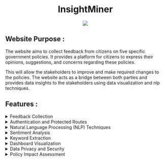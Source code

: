 <h1 align="center">
InsightMiner
</h1>
<div align="center">
<p align="center">
    <img src="https://skillicons.dev/icons?i=react,express,redux,tailwind,mongodb,vite" />
</p>
</div>

  ## Website Purpose :
  The website aims to collect feedback from citizens on five specific government policies. It provides a platform for citizens to express their opinions, suggestions, and concerns regarding these policies.
  
  This will allow the stakeholders to improve and make required changes to the policies. The website acts as a bridge between both parties and provides data insights to the stakeholders using data visualization and nlp techniques.

  ## Features :
  <details>
    <summary>
      Feedback Collection
    </summary>
    The website allows citizens to submit their feedback through an intuitive and user-friendly interface. It provides various channels for feedback submission, such as text inputs, objective answers, to accommodate different user preferences.Furthermore, the date is stored after pre-processing to avoid redundant data in database and for ml model.
    
  ![image](https://github.com/abhinavmalhotra01/InsightMiner/assets/113239170/e46dfd47-e1e9-4e52-8e4b-b2149255d03b)

  </details>
  <details>
    <summary>
      Authentication and Protected Routes
    </summary>
    The website only allows the authenticated users to view the dashboard and make critical decisions or learn from the the data insights.
    
  ![image](https://github.com/abhinavmalhotra01/InsightMiner/assets/113239170/95835fed-d99f-4337-a16f-3ac0368de3b3)

  </details>
  <details>
    <summary>
      Natural Language Processing (NLP) Techniques
    </summary>
    The website utilizes NLP techniques to analyze and extract valuable insights from the feedback data. These techniques involve processing and understanding the natural language used by citizens, including sentiment analysis, keyword extraction, and topic modeling.
  </details>
  <details>
    <summary>
      Sentiment Analysis
    </summary>
    NLP algorithms are employed to determine the sentiment associated with each feedback entry. This analysis helps identify whether citizens have a positive, negative, or neutral stance towards the policies.
    
  ![image](https://github.com/abhinavmalhotra01/InsightMiner/assets/113239170/b97cbe5e-92eb-485d-83d5-2f64dd65a606)

  </details>
  <details>
    <summary>
      Keyword Extraction
    </summary>
     NLP techniques are used to extract important keywords and phrases from the feedback. This process helps identify the key concerns and issues raised by citizens, allowing policymakers to focus on specific areas for improvement.

  ![image](https://github.com/abhinavmalhotra01/InsightMiner/assets/113239170/99ebca9c-7d10-4d4d-baa4-9713127e3e7f)

  </details>
  <details>
    <summary>
      Dashboard Visualization
    </summary>
    The collected feedback is presented in a visually appealing and interactive dashboard. The dashboard provides an overview of the sentiment and opinion distribution, allowing users to understand the general perception of each policy at a glance.

  ![image](https://github.com/abhinavmalhotra01/InsightMiner/assets/113239170/8ba0b7d5-f2d2-4ddc-9cab-d96efb90c443)
<div align="center">  it is a highly zoomed out img</div>
  </details>
  <details>
    <summary>
      Data Privacy and Security
    </summary>
    The website ensures the privacy and security of user data by implementing robust data protection measures by using state management libraries and advanced caching techniques. It adheres to relevant data protection regulations and employs encryption techniques to safeguard sensitive information.
  </details>
  <details>
    <summary>
      Policy Impact Assessment
    </summary>
    The insights derived from the feedback data and analysis can be utilized to assess the impact of the government policies. Policymakers can make informed decisions and adjustments based on the feedback received, enhancing the effectiveness of the policies.
  </details>
